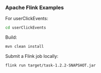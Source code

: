 ### Apache Flink Examples
    
For userClickEvents:    
```bash
cd userClickEvents
```
Build:
```bash
mvn clean install
```
Submit a Flink job locally:
```bash
flink run target/task-1.2.2-SNAPSHOT.jar
```




